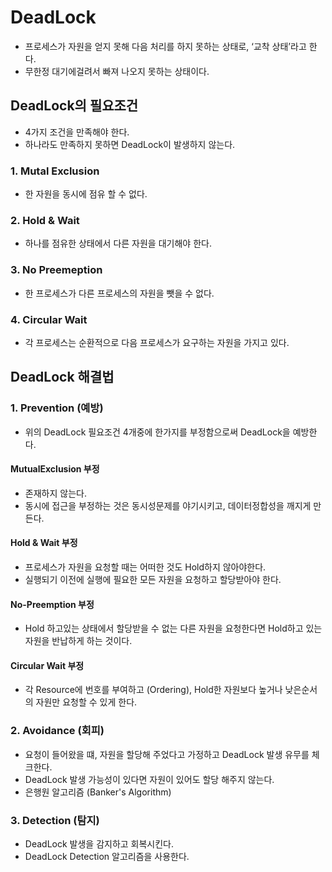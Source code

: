 # DeadLock
- 프로세스가 자원을 얻지 못해 다음 처리를 하지 못하는 상태로, ‘교착 상태’라고 한다.
- 무한정 대기에걸려서 빠져 나오지 못하는 상태이다.

## DeadLock의 필요조건
- 4가지 조건을 만족해야 한다.
- 하나라도 만족하지 못하면 DeadLock이 발생하지 않는다.

### 1. Mutal Exclusion 
- 한 자원을 동시에 점유 할 수 없다.
### 2. Hold & Wait
- 하나를 점유한 상태에서 다른 자원을 대기해야 한다.

### 3. No Preemeption
- 한 프로세스가 다른 프로세스의 자원을 뺏을 수 없다.

### 4. Circular Wait
- 각 프로세스는 순환적으로 다음 프로세스가 요구하는 자원을 가지고 있다.


## DeadLock 해결법

### 1. Prevention (예방)
- 위의 DeadLock 필요조건 4개중에 한가지를 부정함으로써 DeadLock을 예방한다.

#### MutualExclusion 부정
- 존재하지 않는다.
- 동시에 접근을 부정하는 것은 동시성문제를 야기시키고, 데이터정합성을 깨지게 만든다.

#### Hold & Wait 부정
- 프로세스가 자원을 요청할 때는 어떠한 것도 Hold하지 않아야한다.
- 실행되기 이전에 실행에 필요한 모든 자원을 요청하고 할당받아야 한다.

#### No-Preemption 부정
- Hold 하고있는 상태에서 할당받을 수 없는 다른 자원을 요청한다면 Hold하고 있는 자원을 반납하게 하는 것이다.

#### Circular Wait 부정
- 각 Resource에 번호를 부여하고 (Ordering), Hold한 자원보다 높거나 낮은순서의 자원만 요청할 수 있게 한다.

### 2. Avoidance (회피)
- 요청이 들어왔을 떄, 자원을 할당해 주었다고 가정하고 DeadLock 발생 유무를 체크한다.
- DeadLock 발생 가능성이 있다면 자원이 있어도 할당 해주지 않는다.
- 은행원 알고리즘 (Banker's Algorithm)

### 3. Detection (탐지)
- DeadLock 발생을 감지하고 회복시킨다.
- DeadLock Detection 알고리즘을 사용한다.

